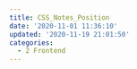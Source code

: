 ```yaml
---
title: CSS_Notes_Position
date: '2020-11-01 11:36:10'
updated: '2020-11-19 21:01:50'
categories:
  - 2 Frontend
---
```


